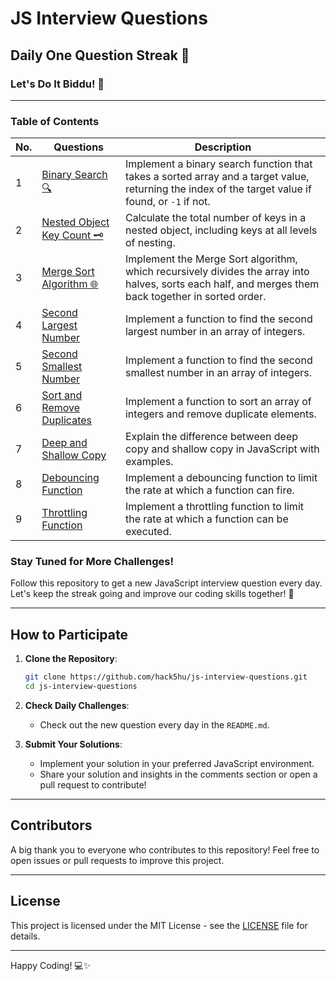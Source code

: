 # JS Interview Questions

## Daily One Question Streak 🌟

### Let's Do It Biddu! 🚀

---

### Table of Contents

<!-- TOC_START -->
| No. | Questions | Description |
| --- | --------- | ----------- |
|  1 | [Binary Search 🔍](https://github.com/hack5hu/js-interview-questions/blob/main/javascript-questions/ques-1_binarySearch.js) | Implement a binary search function that takes a sorted array and a target value, returning the index of the target value if found, or `-1` if not. |
|  2 | [Nested Object Key Count 🗝️](https://github.com/hack5hu/js-interview-questions/blob/main/javascript-questions/ques-2_totalNumberOfKeys.js) | Calculate the total number of keys in a nested object, including keys at all levels of nesting. |
|  3 | [Merge Sort Algorithm 🌐](https://github.com/hack5hu/js-interview-questions/blob/main/javascript-questions/ques-3_mergeShort.js) | Implement the Merge Sort algorithm, which recursively divides the array into halves, sorts each half, and merges them back together in sorted order. |
|  4 | [Second Largest Number](https://github.com/hack5hu/js-interview-questions/blob/main/javascript-questions/ques-4_secondLargestNo.js) | Implement a function to find the second largest number in an array of integers. |
|  5 | [Second Smallest Number](https://github.com/hack5hu/js-interview-questions/blob/main/javascript-questions/ques-5_secondSmalllestNo.js) | Implement a function to find the second smallest number in an array of integers. |
|  6 | [Sort and Remove Duplicates](https://github.com/hack5hu/js-interview-questions/blob/main/javascript-questions/ques-6_sortAndRemoveDuplicate.js) | Implement a function to sort an array of integers and remove duplicate elements. |
|  7 | [Deep and Shallow Copy](https://github.com/hack5hu/js-interview-questions/blob/main/javascript-questions/ques-7_deepAndShallow.js) | Explain the difference between deep copy and shallow copy in JavaScript with examples. |
|  8 | [Debouncing Function](https://github.com/hack5hu/js-interview-questions/blob/main/javascript-questions/ques-8_debouncing.js) | Implement a debouncing function to limit the rate at which a function can fire. |
|  9 | [Throttling Function](https://github.com/hack5hu/js-interview-questions/blob/main/javascript-questions/ques-9_throttling.js) | Implement a throttling function to limit the rate at which a function can be executed. |
<!-- TOC_END -->


### Stay Tuned for More Challenges!

Follow this repository to get a new JavaScript interview question every day. Let's keep the streak going and improve our coding skills together! 🎉

---

## How to Participate

1. **Clone the Repository**:
    ```bash
    git clone https://github.com/hack5hu/js-interview-questions.git
    cd js-interview-questions
    ```

2. **Check Daily Challenges**:
    - Check out the new question every day in the `README.md`.

3. **Submit Your Solutions**:
    - Implement your solution in your preferred JavaScript environment.
    - Share your solution and insights in the comments section or open a pull request to contribute!

---

## Contributors

A big thank you to everyone who contributes to this repository! Feel free to open issues or pull requests to improve this project.

---

## License

This project is licensed under the MIT License - see the [LICENSE](LICENSE) file for details.

---

Happy Coding! 💻✨
